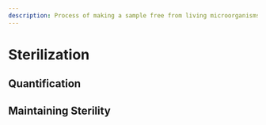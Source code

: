 ```yaml
---
description: Process of making a sample free from living microorganisms
---
```


# Sterilization

## Quantification

## Maintaining Sterility

